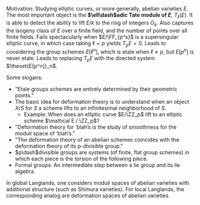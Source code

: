 Motivation:
Studying elliptic curves, or more generally, abelian varieties $E$.
The most important object is the **$\ell\dash$adic Tate module of $E$**, $T_\ell(E)$.
It is able to detect the ability to lift $E/k$ to the ring of integers $O_k$.
Also captures the isogeny class of $E$ over a finite field, and the number of points over all finite fields.
Fails spectacularly when $E/\FF_{p^s}$ is a supersingular elliptic curve, in which case taking $\ell = p$ yields $T_p E = 0$.
Leads to considering the group schemes $E[\ell^n]$, which is etale when $\ell \neq p$, but $E[p^n]$ is never etale.
Leads to replacing $T_p E$ with the directed system $\theset{E[p^n]}_n$.

Some slogans:

- "Etale groups schemes are entirely determined by their geometric points."
- The basic idea for deformation theory is to understand when an object $X/S$ for $S$ a scheme lifts to an infinitesimal neighborhood of $S$.
  - Example: When does an elliptic curve $E/\ZZ_p$ lift to an elliptic scheme $\mathcal E / \ZZ_p$?
- "Deformation theory for ‘blah’s is the study of smoothness for the moduli space of ‘blah’s."
- "The deformation theory of an abelian schemes coincides with the deformation theory of its p-divisible group."
- $p\dash$divisible groups are systems (of finite, flat group schemes) in which each piece is the torsion of the following piece.
- Formal groups: An intermediate step between a lie group and its lie algebra.

In global Langlands, one considers moduli spaces of abelian varieties with additional structure (such as Shimura varieties).
For local Langlands, the corresponding analog are deformation spaces of abelian varieties.
